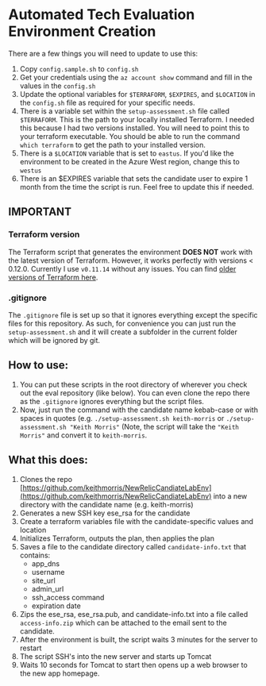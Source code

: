 # Automated Tech Evaluation Environment Creation

There are a few things you will need to update to use this:

1. Copy `config.sample.sh` to `config.sh`
2. Get your credentials using the `az account show` command and fill in the values in the `config.sh`
3. Update the optional variables for `$TERRAFORM`, `$EXPIRES`, and `$LOCATION` in the `config.sh` file as required for your specific needs.
4. There is a variable set within the `setup-assessment.sh` file called `$TERRAFORM`. This is the path to your locally installed Terraform. I needed this because I had two versions installed. You will need to point this to your terraform executable. You should be able to run the command `which terraform` to get the path to your installed version.
5. There is a `$LOCATION` variable that is set to `eastus`. If you'd like the environment to be created in the Azure West region, change this to `westus`
6. There is an $EXPIRES variable that sets the candidate user to expire 1 month from the time the script is run. Feel free to update this if needed.

## IMPORTANT

### Terraform version

The Terraform script that generates the environment **DOES NOT** work with the latest version of Terraform. However, it works perfectly with versions < 0.12.0. Currently I use `v0.11.14` without any issues. You can find [older versions of Terraform here](https://releases.hashicorp.com/terraform/).

### .gitignore

The `.gitignore` file is set up so that it ignores everything except the specific files for this repository. As such, for convenience you can just run the `setup-assessment.sh` and it will create a subfolder in the current folder which will be ignored by git.

## How to use:
1. You can put these scripts in the root directory of wherever you check out the eval repository (like below). You can even clone the repo there as the `.gitignore` ignores everything but the script files.
2. Now, just run the command with the candidate name kebab-case or with spaces in quotes (e.g. `./setup-assessment.sh keith-morris` or `./setup-assessment.sh "Keith Morris"` (Note, the script will take the `"Keith Morris"` and convert it to `keith-morris`.

## What this does:

1. Clones the repo [https://github.com/keithmorris/NewRelicCandiateLabEnv](https://github.com/keithmorris/NewRelicCandiateLabEnv) into a new directory with the candidate name (e.g. keith-morris)
2. Generates a new SSH key ese_rsa for the candidate
3. Create a terraform variables file with the candidate-specific values and location 
4. Initializes Terraform, outputs the plan, then applies the plan
5. Saves a file to the candidate directory called `candidate-info.txt` that contains:
	* app_dns
	* username
	* site_url
	* admin_url
	* ssh_access command
	* expiration date
6. Zips the ese_rsa, ese_rsa.pub, and candidate-info.txt into a file called `access-info.zip` which can be attached to the email sent to the candidate.
7. After the environment is built, the script waits 3 minutes for the server to restart
8. The script SSH's into the new server and starts up Tomcat
9. Waits 10 seconds for Tomcat to start then opens up a web browser to the new app homepage.
